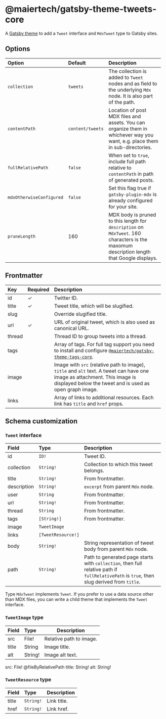 # @maiertech/gatsby-theme-tweets-core

A [Gatsby theme](https://www.gatsbyjs.com/docs/themes/what-are-gatsby-themes/)
to add a `Tweet` interface and `MdxTweet` type to Gatsby sites.

## Options

| Option                   | Default          | Description                                                                                                                               |
| :----------------------- | :--------------- | :---------------------------------------------------------------------------------------------------------------------------------------- |
| `collection`             | `tweets`         | The collection is added to `Tweet` nodes and as field to the underlying `Mdx` node. It is also part of the path.                          |
| `contentPath`            | `content/tweets` | Location of post MDX files and assets. You can organize them in whichever way you want, e.g. place them in sub-directories.               |
| `fullRelativePath`       | `false`          | When set to `true`, include full path relative to `contentPath` in path of generated posts.                                               |
| `mdxOtherwiseConfigured` | `false`          | Set this flag true if `gatsby-plugin-mdx` is already configured for your site.                                                            |
| `pruneLength`            | 160              | MDX body is pruned to this length for `description` on `MdxTweet`. 160 characters is the maxomum description length that Google displays. |

## Frontmatter

| Key    | Required | Description                                                                                                                                                                                          |
| :----- | :------- | :--------------------------------------------------------------------------------------------------------------------------------------------------------------------------------------------------- |
| id     | ✓        | Twitter ID.                                                                                                                                                                                          |
| title  | ✓        | Tweet title, which will be slugified.                                                                                                                                                                |
| slug   |          | Override slugified title.                                                                                                                                                                            |
| url    | ✓        | URL of original tweet, which is also used as canonical URL.                                                                                                                                          |
| thread |          | Thread ID to group tweets into a thread.                                                                                                                                                             |
| tags   |          | Array of tags. For full tag support you need to install and configure [`@maiertech/gatsby-theme-tags-core`](https://github.com/maiertech/gatsby-themes/tree/master/packages/gatsby-theme-tags-core). |
| image  |          | Image with `src` (relative path to image), `title` and `alt` text. A tweet can have one image as attachment. This image is displayed below the tweet and is used as open graph image.                |
| links  |          | Array of links to additional resources. Each link has `title` and `href` props.                                                                                                                      |

## Schema customization

### `Tweet` interface

| Field       | Type               | Description                                                                                                                               |
| :---------- | :----------------- | :---------------------------------------------------------------------------------------------------------------------------------------- |
| id          | `ID!`              | Tweet ID.                                                                                                                                 |
| collection  | `String!`          | Collection to which this tweet belongs.                                                                                                   |
| title       | `String!`          | From frontmatter.                                                                                                                         |
| description | `String!`          | `excerpt` from parent `Mdx` node.                                                                                                         |
| user        | `String`           | From frontmatter.                                                                                                                         |
| url         | `String!`          | From frontmatter.                                                                                                                         |
| thread      | `String`           | From frontmatter.                                                                                                                         |
| tags        | `[String!]`        | From frontmatter.                                                                                                                         |
| image       | `TweetImage`       |                                                                                                                                           |
| links       | `[TweetResource!]` |                                                                                                                                           |
| body        | `String!`          | String representation of tweet body from parent `Mdx` node.                                                                               |
| path        | `String!`          | Path to generated page starts with `collection`, then full relative path if `fullRelativePath` is `true`, then slug derived from `title`. |

Type `MdxTweet` implements `Tweet`. If you prefer to use a data source other
than MDX files, you can write a child theme that implements the `Tweet`
interface.

### `TweetImage` type

| Field | Type    | Description             |
| :---- | :------ | ----------------------- |
| src   | File!   | Relative path to image. |
| title | String  | Image title.            |
| alt   | String! | Image alt text.         |

src: File! @fileByRelativePath title: String! alt: String!

### `TweetResource` type

| Field | Type      | Description |
| :---- | :-------- | ----------- |
| title | `String!` | Link title. |
| href  | `String!` | Link href.  |
